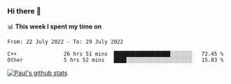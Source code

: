 ### Hi there 👋

📊 **This week I spent my time on**
<!--START_SECTION:waka-->

```text
From: 22 July 2022 - To: 29 July 2022

C++               26 hrs 51 mins  ██████████████████░░░░░░░   72.45 %
Other             5 hrs 52 mins   ████░░░░░░░░░░░░░░░░░░░░░   15.83 %
```

<!--END_SECTION:waka-->


[![Paul's github stats](https://github-readme-stats.vercel.app/api?username=mickeyouyou&theme=dracula&show_icons=true)](https://github.com/anuraghazra/github-readme-stats)
